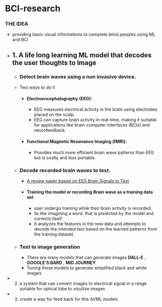 # BCI-research

### THE IDEA

- providing basic visual informations to complete blind peoples using ML and BCI
- ## 1. A life long learning ML model that decodes the user thoughts to Image

  - ### Detect brain waves using a non invasive device.
  - Two ways to do it
    - #### Electroencephalography (EEG):
      - EEG measures electrical activity in the brain using electrodes placed on the scalp.
      - EEG can capture brain activity in real-time, making it suitable for applications like brain-computer interfaces (BCIs) and neurofeedback.
    - #### Functional Magnetic Resonance Imaging (fMRI):
      - Provides much more efficient brain wave patterns than EEG but is costly and less portable.
  - ### Decode recorded brain waves to text.

    - [A review paper based on EEG Brain Signals to Text](https://arxiv.org/pdf/2405.00726)

    - #### Training the model or recording Brain wave as a training data set
      - user undergo training while their brain activity is recorded.
      - its like imagining a word. that is predicted by the model and corrects itself.
      - It analyzes the features in the new data and attempts to decode the intended text based on the learned patterns from the training dataset.

  - ### Text to image generation
    - There are many models that can generate images **DALL-E** , **GOOGLE'S BARD** , **MID JOURNEY**
    - Tuning these models to generate simplified black and white images
  
- 2. a system that can convert images to electrical signal in a range suitable for optical lobe to visuilize images
- 3. create a way for feed back for this AI/ML models
